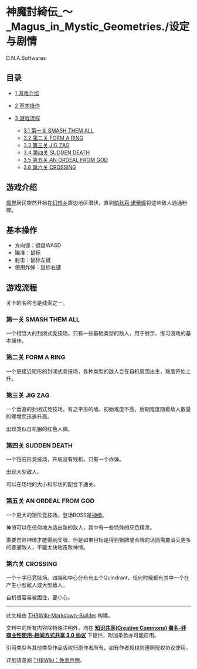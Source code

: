 # 神魔討綺伝_～_Magus_in_Mystic_Geometries./设定与剧情

<!-- source html: G:\repos\THBWiki-Markdown-Builder\THBWikiMarkdown\Temp\main\5\50\ns0%3A%E7%A5%9E%E9%AD%94%E8%A8%8E%E7%B6%BA%E4%BC%9D_%EF%BD%9E_Magus_in_Mystic_Geometries%2E%2F%E8%AE%BE%E5%AE%9A%E4%B8%8E%E5%89%A7%E6%83%85.html -->

D.N.A.Softwares

## 目录

- [1 游戏介绍](#游戏介绍)
- [2 基本操作](#基本操作)
- [3 游戏流程](#游戏流程)

  - [3.1 第一关 SMASH THEM ALL](#第一关_SMASH_THEM_ALL)
  - [3.2 第二关 FORM A RING](#第二关_FORM_A_RING)
  - [3.3 第三关 JIG ZAG](#第三关_JIG_ZAG)
  - [3.4 第四关 SUDDEN DEATH](#第四关_SUDDEN_DEATH)
  - [3.5 第五关 AN ORDEAL FROM GOD](#第五关_AN_ORDEAL_FROM_GOD)
  - [3.6 第六关 CROSSING](#第六关_CROSSING)







## 游戏介绍
  
[魔界](./魔界.md)居民突然开始在[幻想乡](./幻想乡.md)周边地区潜伏，直到[帕秋莉·诺蕾姬](./帕秋莉·诺蕾姬.md)将这些敌人通通粉碎。
  

## 基本操作
- 方向键：键盘WASD
- 瞄准：鼠标
- 射击：鼠标左键
- 使用炸弹：鼠标右键

## 游戏流程
  
关卡的名称也是线索之一。
  

### 第一关 SMASH THEM ALL
  
一个相当大的封闭式竞技场，只有一些基础类型的敌人，用于展示、练习游戏的基本操作。
  

### 第二关 FORM A RING
  
一个更接近矩形的封闭式竞技场，各种类型的敌人会在自机周围出生，难度开始上升。
  

### 第三关 JIG ZAG
  
一个垂直的封闭式竞技场，有之字形的墙。初始难度不高，后期难度随着敌人数量的骤增而迅速升高。
  
  
出现类似自机狙的红色人偶。
  

### 第四关 SUDDEN DEATH
  
一个钻石形竞技场，开局没有残机，只有一个炸弹。
  
  
出现大型敌人。
  
  
可以在场地的大小和形状的配合下通关。
  

### 第五关 AN ORDEAL FROM GOD
  
一个更大的矩形竞技场。登场BOSS是[神绮](./神绮.md)。
  
  
神绮可以在任何地方造出新的敌人，其中有一些特殊的灰色精灵。
  
  
需要击败神绮才能得到奖牌，但是如果目标是得到银牌或金牌的话则需要消灭更多的普通敌人，不能太快地击败神绮。
  

### 第六关 CROSSING
  
一个十字形竞技场。四端和中心分布有五个Quindrant，任何时候都有其中一个在产生小型敌人或大型敌人。
  
  
自机很容易被困住，要小心。
  





---

此文档由 [THBWiki-Markdown-Builder](https://github.com/Delsin-Yu/THBWiki-Markdown-Builder) 构建。

文档中的所有内容除特殊注明外，均在 [**知识共享(Creative Commons) 署名-非商业性使用-相同方式共享 3.0 协议**](https://creativecommons.org/licenses/by-sa/3.0/deed.zh-hans) 下提供，附加条款亦可能应用。

引用类型与其他类型作品版权归原作者所有，如有作者授权则遵照授权协议使用。

详细请查阅 [THBWiki：免责声明](https://thbwiki.cc/THBWiki:%E5%85%8D%E8%B4%A3%E5%A3%B0%E6%98%8E)。

